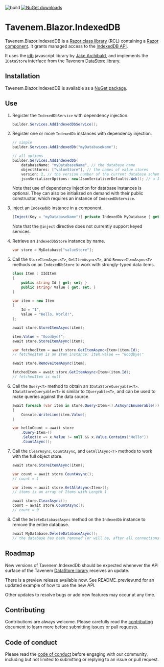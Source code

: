 ![build](https://img.shields.io/github/actions/workflow/status/Tavenem/Blazor.IndexedDB/publish.yml) [![NuGet downloads](https://img.shields.io/nuget/dt/Tavenem.Blazor.IndexedDB)](https://www.nuget.org/packages/Tavenem.Blazor.IndexedDB/)

Tavenem.Blazor.IndexedDB
==

Tavenem.Blazor.IndexedDB is a [Razor class library](https://docs.microsoft.com/en-us/aspnet/core/razor-pages/ui-class) (RCL) containing a [Razor component](https://docs.microsoft.com/en-us/aspnet/core/blazor/components/class-libraries).
It grants managed access to the [IndexedDB API](https://developer.mozilla.org/en-US/docs/Web/API/IndexedDB_API).

It uses the [idb](https://github.com/jakearchibald/idb) javascript library by [Jake Archibald](https://github.com/jakearchibald), and implements the `IDataStore` interface from the Tavenem [DataStore library](https://github.com/Tavenem/DataStore).

## Installation

Tavenem.Blazor.IndexedDB is available as a [NuGet package](https://www.nuget.org/packages/Tavenem.Blazor.IndexedDB/).

## Use

1. Register the `IndexedDbService` with dependency injection.

    ```c#
    builder.Services.AddIndexedDbService();
    ```

1. Register one or more `IndexedDb` instances with dependency injection.

    ```c#
    // simple
    builder.Services.AddIndexedDb("myDatabaseName");
    
    // all options
    builder.Services.AddIndexedDb(
        databaseName: "myDatabaseName", // the database name
        objectStores: ["valueStore"], // the names of value stores
        version: 2, // the version number of the current database schema
        jsonSerializerOptions: new(JsonSerializerDefaults.Web)); // a JsonSerializerOptions instance
    ```

    Note that use of dependency injection for database instances is optional. They can also be
    initialized on demand with their public constructor, which requires an instance of
    `IndexedDbService`.

1. Inject an `IndexedDb` instance in a component.
    ```c#
    [Inject(Key = "myDatabaseName")] private IndexedDb MyDatabase { get; set; } = default!;
    ```

    Note that the `@inject` directive does not currently support keyed services.

1. Retrieve an `IndexedDbStore` instance by name.

    ```c#
    var store = MyDatabase["valueStore"];
    ```

1. Call the `StoreItemAsync<T>`, `GetItemAsync<T>`, and `RemoveItemAsync<T>` methods on an `IndexedDbStore` to work with strongly-typed data items.

    ```c#
    class Item : IIdItem
    {
        public string Id { get; set; }
        public string? Value { get; set; }
    }
    
    var item = new Item
    {
        Id = "1",
        Value = "Hello, World!",
    };
    
    await store.StoreItemAsync(item);
    
    item.Value = "Goodbye!";
    await store.StoreItemAsync(item);
    
    var fetchedItem = await store.GetItemAsync<Item>(item.Id);
    // fetchedItem is an Item instance: item.Value == "Goodbye!"
    
    await store.RemoveItemAsync(item);
    
    fetchedItem = await store.GetItemAsync<Item>(item.Id);
    // fetchedItem is null
    ```

1. Call the `Query<T>` method to obtain an `IDataStoreQueryable<T>`. `IDataStoreQueryable<T>` is similar to `IQueryable<T>`, and can be used to make queries against the data source.

    ```c#
    await foreach (var item in store.Query<Item>().AsAsyncEnumerable())
    {
        Console.WriteLine(item.Value);
    }

    var helloCount = await store
        .Query<Item>()
        .Select(x => x.Value != null && x.Value.Contains("Hello"))
        .CountAsync();
    ```

1. Call the `ClearAsync`, `CountAsync`, and `GetAllAsync<T>` methods to work with the full object store.

    ```c#
    await store.StoreItemAsync(item);
    
    var count = await store.CountAsync();
    // count = 1

    var items = await store.GetAllAsync<Item>();
    // items is an array of Items with Length 1

    await store.ClearAsync();
    count = await store.CountAsync();
    // count = 0
    ```

1. Call the `DeleteDatabaseAsync` method on the `IndexedDb` instance to remove the entire database.

    ```c#
    await MyDatabase.DeleteDatabaseAsync();
    // the database has been removed (or will be, after all connections are closed)
    ```

## Roadmap

New versions of Tavenem.IndexedDb should be expected whenever the API surface of the Tavenem [DataStore library](https://github.com/Tavenem/DataStore) receives an update.

There is a preview release available now. See README_preview.md for an updated example of how to use the new API.

Other updates to resolve bugs or add new features may occur at any time.

## Contributing

Contributions are always welcome. Please carefully read the [contributing](docs/CONTRIBUTING.md) document to learn more before submitting issues or pull requests.

## Code of conduct

Please read the [code of conduct](docs/CODE_OF_CONDUCT.md) before engaging with our community, including but not limited to submitting or replying to an issue or pull request.